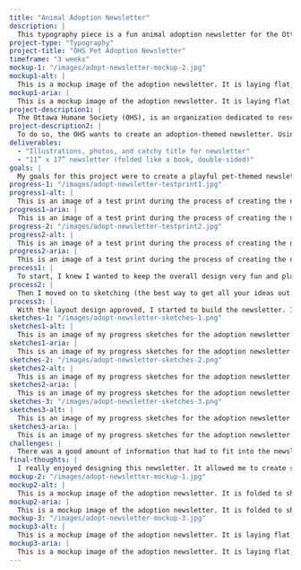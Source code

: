 ```yaml
---
title: "Animal Adoption Newsletter"
description: |
  This typography piece is a fun animal adoption newsletter for the Ottawa Humane Society providing information about the process of adoption and why you should adopt.
project-type: "Typography"
project-title: "OHS Pet Adoption Newsletter"
timeframe: "3 weeks"
mockup-1: "/images/adopt-newsletter-mockup-2.jpg"
mockup1-alt: |
  This is a mockup image of the adoption newsletter. It is laying flat, angled to show in inner spreads. The image has a light background, and page 3 is in focus.
mockup1-aria: |
  This is a mockup image of the adoption newsletter. It is laying flat, angled to show in inner spreads. The image has a light background, and page 3 is in focus.
project-description1: |
  The Ottawa Humane Society (OHS), is an organization dedicated to rescuing animals. A large part of their job, other than helping stray pets, is to find them loving, forever homes. Though the adoption process can seem scary or long, the OHS wants to show that the process isn’t as bad as they think, and talk about the benefits to adopting a pet rather than buying.
project-description2: |
  To do so, the OHS wants to create an adoption-themed newsletter. Using information provided by the OHS, a fun and playful what to know about adoption newsletter will be designed to boost pet adoption.
deliverables:
  - "Illustrations, photos, and catchy title for newsletter"
  - "11” x 17” newsletter (folded like a book, double-sided)"
goals: |
  My goals for this project were to create a playful pet-themed newsletter that would be informative and fun. I wanted to make the information more digestible with the use of fun colours, cute animal photos, and themed illustrations.
progress-1: "/images/adopt-newsletter-testprint1.jpg"
progress1-alt: |
  This is an image of a test print during the process of creating the newsletter. It shows the cover page and the back page.
progress1-aria: |
  This is an image of a test print during the process of creating the newsletter. It shows the cover page and the back page.
progress-2: "/images/adopt-newsletter-testprint2.jpg"
progress2-alt: |
  This is an image of a test print during the process of creating the newsletter. It shows the inner spreads (page 2 and 3).
progress2-aria: |
  This is an image of a test print during the process of creating the newsletter. It shows the inner spreads (page 2 and 3).
process1: |
  To start, I knew I wanted to keep the overall design very fun and playful to show the joy that adopting a pet brings. I did some research into the OHS, to get an idea of their overall brand.
process2: |
  Then I moved on to sketching (the best way to get all your ideas out!). I sketched 3 different layouts, and ultimately decided the third was the best, with some minor changes.
process3: |
  With the layout design approved, I started to build the newsletter. I designed some fun illustrative pieces, like grass and a fire hydrant, and got some cute pet photos together. I chose a playful typeface for heading, and a good, readable typeface for the body copy. With one last final approval of the design, the newsletter was complete!
sketches-1: "/images/adopt-newsletter-sketches-1.png"
sketches1-alt: |
  This is an image of my progress sketches for the adoption newsletter. This is the first rough idea for the layout design.
sketches1-aria: |
  This is an image of my progress sketches for the adoption newsletter. This is the first rough idea for the layout design.
sketches-2: "/images/adopt-newsletter-sketches-2.png"
sketches2-alt: |
  This is an image of my progress sketches for the adoption newsletter. This is the second rough idea for the layout design.
sketches2-aria: |
  This is an image of my progress sketches for the adoption newsletter. This is the second rough idea for the layout design.
sketches-3: "/images/adopt-newsletter-sketches-3.png"
sketches3-alt: |
  This is an image of my progress sketches for the adoption newsletter. This is the third and final ideas for the layout design.
sketches3-aria: |
  This is an image of my progress sketches for the adoption newsletter. This is the third and final ideas for the layout design.
challenges: |
  There was a good amount of information that had to fit into the newsletter, trying to give everything the right spacing was a bit challenging.
final-thoughts: |
  I really enjoyed designing this newsletter. It allowed me to create something super playful and fun. I think it really captured the spirit of the OHS and the adoption process. Adopting a pet should be a happy and fun experience, and I think this design really shows that, while giving you all the important information on adoption.
mockup-2: "/images/adopt-newsletter-mockup-1.jpg"
mockup2-alt: |
  This is a mockup image of the adoption newsletter. It is folded to show the cover page.The image has a light background.
mockup2-aria: |
  This is a mockup image of the adoption newsletter. It is folded to show the cover page.The image has a light background.
mockup-3: "/images/adopt-newsletter-mockup-3.jpg"
mockup3-alt: |
  This is a mockup image of the adoption newsletter. It is laying flat, angled to show in inner spreads. The image has a light background, and page 2 is in focus.
mockup3-aria: |
  This is a mockup image of the adoption newsletter. It is laying flat, angled to show in inner spreads. The image has a light background, and page 2 is in focus.
---
```

